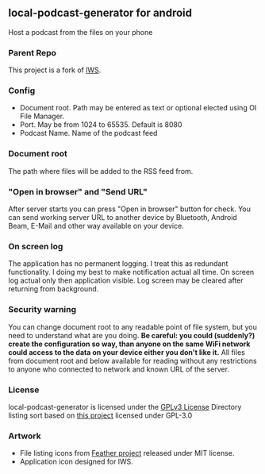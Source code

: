 ## local-podcast-generator for android
Host a podcast from the files on your phone

### Parent Repo
This project is a fork of [lWS](https://github.com/mvbasov/lWS).

### Config
* Document root. Path may be entered as text or optional elected using OI File Manager.
* Port. May be from 1024 to 65535. Default is 8080
* Podcast Name. Name of the podcast feed

### Document root
The path where files will be added to the RSS feed from.

### "Open in browser" and "Send URL"
After server starts you can press "Open in browser" button for check.
You can send working server URL to another device by Bluetooth, Android Beam, E-Mail and other way available on your device.

### On screen log
The application has no permanent logging. I treat this as redundant functionality. I doing my best to make notification actual all time. On screen log actual only then application visible. Log screen may be cleared after returning from background.

### Security warning
You can change document root to any readable point of file system, but you need to understand what are you doing.
<b>Be careful: you could (suddenly?) create the configuration so way, than anyone on the same WiFi network could access to the data on your device either you don't like it.</b>
All files from document root and below available for reading without any restrictions to anyone who connected to network and known URL of the server.

### License
local-podcast-generator is licensed under the [GPLv3 License](LICENSE)
Directory listing sort based on [this project](https://github.com/wmentzel/table-sort) licensed under GPL-3.0

### Artwork
* File listing icons from [Feather project](https://feathericons.com/) released under MIT license.
* Application icon designed for lWS.

